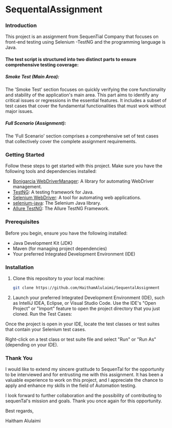 # SequentalAssignment

### Introduction 
This project is an assignment from SequenTial Company that focuses on front-end testing using Selenium -TestNG and the programming language is Java.


#### The test script is structured into two distinct parts to ensure comprehensive testing coverage:

##### Smoke Test (Main Area):

The 'Smoke Test' section focuses on quickly verifying the core functionality and stability of the application's main area. This part aims to identify any critical issues or regressions in the essential features.
It includes a subset of test cases that cover the fundamental functionalities that must work without major issues.

##### Full Scenario (Assignment):
The 'Full Scenario' section comprises a comprehensive set of test cases that collectively cover the complete assignment requirements.

### Getting Started
Follow these steps to get started with this project. Make sure you have the following tools and dependencies installed:

- [Bonigarcia WebDriverManager](https://github.com/bonigarcia/webdrivermanager): A library for automating WebDriver management.
- [TestNG](https://testng.org/): A testing framework for Java.
- [Selenium WebDriver](https://www.selenium.dev/documentation/en/webdriver/): A tool for automating web applications.
- [selenium-java](https://www.selenium.dev/downloads/): The Selenium Java library.
- [Allure TestNG](https://mvnrepository.com/artifact/io.qameta.allure/allure-testng): The Allure TestNG Framework.
### Prerequisites

Before you begin, ensure you have the following installed:

- Java Development Kit (JDK)
- Maven (for managing project dependencies)
- Your preferred Integrated Development Environment (IDE)

### Installation

1. Clone this repository to your local machine:

   ```bash
   git clone https://github.com/HaithamAlulaimi/SequentalAssignment

2. Launch your preferred Integrated Development Environment (IDE), such as IntelliJ IDEA, Eclipse, or Visual Studio Code.
Use the IDE's "Open Project" or "Import" feature to open the project directory that you just cloned.
Run the Test Cases:

Once the project is open in your IDE, locate the test classes or test suites that contain your Selenium test cases.

Right-click on a test class or test suite file and select "Run" or "Run As" (depending on your IDE).


### Thank You

I would like to extend my sincere gratitude to SequenTal for the opportunity to be interviewed and for entrusting me with this assignment. It has been a valuable experience to work on this project, and I appreciate the chance to apply and enhance my skills in the field of Automation testing.

I look forward to further collaboration and the possibility of contributing to sequenTal's mission and goals. Thank you once again for this opportunity.

Best regards,

Haitham Alulaimi
